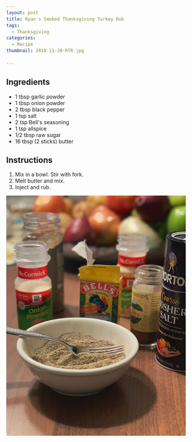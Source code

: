 ```yaml
---
layout: post
title: Ryan's Smoked Thanksgiving Turkey Rub
tags:
  - Thanksgiving
categories:
  - Recipe
thumbnail: 2018-11-20-RTR.jpg

---
```


## Ingredients

- 1 tbsp garlic powder
- 1 tbsp onion powder
- 2 tbsp black pepper
- 1 tsp salt
- 2 tsp Bell's seasoning
- 1 tsp allspice
- 1/2 tbsp raw sugar
- 16 tbsp (2 sticks) butter

## Instructions

1. Mix in a bowl. Stir with fork.
1. Melt butter and mix.
1. Inject and rub.





![Image of Ryan's Smoked Thanksgiving Turkey Rub.](/upload/2018-11-20-RTR2.jpg)